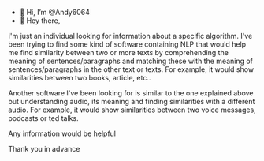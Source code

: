 - 👋 Hi, I’m @Andy6064
- 👀 Hey there,

I'm just an individual looking for information about a specific algorithm. 
I've been trying to find some kind of software containing NLP that would help me find similarity between two or more texts by comprehending 
the meaning of sentences/paragraphs and matching these with the meaning of sentences/paragraphs in the other text or texts. 
For example, it would show similarities between two books, article, etc..

Another software I've been looking for is similar to the one explained above but understanding audio, its meaning and finding similarities 
with a different audio. For example, it would show similarities between two voice messages, podcasts or ted talks.

Any information would be helpful

Thank you in advance
<!---
Andy6064/Andy6064 is a ✨ special ✨ repository because its `README.md` (this file) appears on your GitHub profile.
You can click the Preview link to take a look at your changes.
--->
